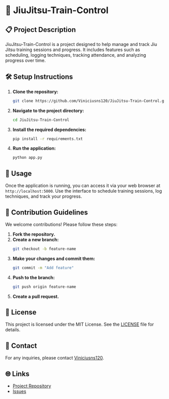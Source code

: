 # 🥋 JiuJitsu-Train-Control

## 📋 Project Description
JiuJitsu-Train-Control is a project designed to help manage and track Jiu Jitsu training sessions and progress. It includes features such as scheduling, logging techniques, tracking attendance, and analyzing progress over time.

## 🛠️ Setup Instructions
1. **Clone the repository:**
   ```bash
   git clone https://github.com/Viniciusns120/JiuJitsu-Train-Control.git
   ```
2. **Navigate to the project directory:**
   ```bash
   cd JiuJitsu-Train-Control
   ```
3. **Install the required dependencies:**
   ```bash
   pip install -r requirements.txt
   ```
4. **Run the application:**
   ```bash
   python app.py
   ```

## 🚀 Usage
Once the application is running, you can access it via your web browser at `http://localhost:5000`. Use the interface to schedule training sessions, log techniques, and track your progress.

## 🤝 Contribution Guidelines
We welcome contributions! Please follow these steps:
1. **Fork the repository.**
2. **Create a new branch:**
   ```bash
   git checkout -b feature-name
   ```
3. **Make your changes and commit them:**
   ```bash
   git commit -m "Add feature"
   ```
4. **Push to the branch:**
   ```bash
   git push origin feature-name
   ```
5. **Create a pull request.**

## 📜 License
This project is licensed under the MIT License. See the [LICENSE](LICENSE) file for details.

## 📧 Contact
For any inquiries, please contact [Viniciusns120](https://github.com/Viniciusns120).

## 🌐 Links
- [Project Repository](https://github.com/Viniciusns120/JiuJitsu-Train-Control)
- [Issues](https://github.com/Viniciusns120/JiuJitsu-Train-Control/issues)
```
